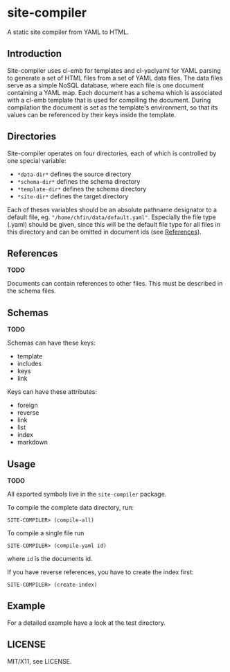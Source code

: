 # site-compiler

A static site compiler from YAML to HTML.

## Introduction

Site-compiler uses cl-emb for templates and cl-yaclyaml for YAML parsing
to generate a set of HTML files from a set of YAML data files.
The data files serve as a simple NoSQL database, where each file is one document
containing a YAML map.
Each document has a schema which is associated with a cl-emb template
that is used for compiling the document.
During compilation the document is set as the template's environment,
so that its values can be referenced by their keys inside the template.

## Directories

Site-compiler operates on four directories,
each of which is controlled by one special variable:

* `*data-dir*` defines the source directory
* `*schema-dir*` defines the schema directory
* `*template-dir*` defines the schema directory
* `*site-dir*` defines the target directory

Each of theses variables should be an absolute pathname designator to a default file, 
eg. `"/home/chfin/data/default.yaml"`.
Especially the file type (.yaml) should be given,
since this will be the default file type for all files in this directory
and can be omitted in document ids (see [References](#references)).

## References

**TODO**

Documents can contain references to other files. This must be described in the schema files.

## Schemas

**TODO**

Schemas can have these keys:

* template
* includes
* keys
* link

Keys can have these attributes:

* foreign
* reverse
* link
* list
* index
* markdown

## Usage

**TODO**

All exported symbols live in the `site-compiler` package.

To compile the complete data directory, run:
```common-lisp
SITE-COMPILER> (compile-all)
```

To compile a single file run
```common-lisp
SITE-COMPILER> (compile-yaml id)
```
where `id` is the documents id.

If you have reverse references, you have to create the index first:
```common-lisp
SITE-COMPILER> (create-index)
```

## Example

For a detailed example have a look at the test directory.

## LICENSE

MIT/X11, see LICENSE.
